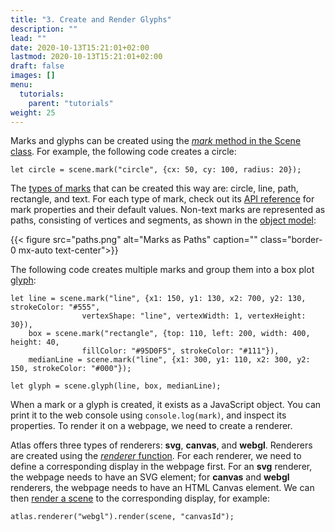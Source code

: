 ```yaml
---
title: "3. Create and Render Glyphs"
description: ""
lead: ""
date: 2020-10-13T15:21:01+02:00
lastmod: 2020-10-13T15:21:01+02:00
draft: false
images: []
menu:
  tutorials:
    parent: "tutorials"
weight: 25
---
```


Marks and glyphs can be created using the [_mark_ method in the Scene class](../../docs/group/scene/#methods-create-mark-or-group). For example, the following code creates a circle: 

    let circle = scene.mark("circle", {cx: 50, cy: 100, radius: 20});

The [types of marks](../../docs/global/constants/#mark-type) that can be created this way are: circle, line, path, rectangle, and text. For each type of mark, check out its [API reference](../../docs/marks/mark/) for mark properties and their default values. Non-text marks are represented as paths, consisting of vertices and segments, as shown in the [object model](../../tutorials/vom/):

{{< figure src="paths.png" alt="Marks as Paths" caption="" class="border-0 mx-auto text-center">}}

The following code creates multiple marks and group them into a box plot [glyph](../../docs/group/glyph/):

    let line = scene.mark("line", {x1: 150, y1: 130, x2: 700, y2: 130, strokeColor: "#555", 
                    vertexShape: "line", vertexWidth: 1, vertexHeight: 30}),
        box = scene.mark("rectangle", {top: 110, left: 200, width: 400, height: 40,
                    fillColor: "#95D0F5", strokeColor: "#111"}),
        medianLine = scene.mark("line", {x1: 300, y1: 110, x2: 300, y2: 150, strokeColor: "#000"});
    
    let glyph = scene.glyph(line, box, medianLine);

When a mark or a glyph is created, it exists as a JavaScript object. You can print it to the web console using `console.log(mark)`, and inspect its properties. To render it on a webpage, we need to create a renderer. 

Atlas offers three types of renderers: **svg**, **canvas**, and **webgl**. Renderers are created using the [_renderer_ function](../../docs/rendering/renderer/). For each renderer, we need to define a corresponding display in the webpage first. For an **svg** renderer, the webpage needs to have an SVG element; for **canvas** and **webgl** renderers, the webpage needs to have an HTML Canvas element. We can then [render a scene](../../docs/rendering/renderer/#methods) to the corresponding display, for example:

    atlas.renderer("webgl").render(scene, "canvasId");